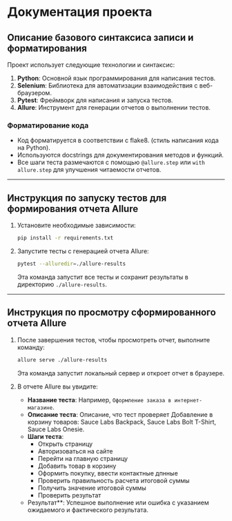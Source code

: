 # Документация проекта

## Описание базового синтаксиса записи и форматирования

Проект использует следующие технологии и синтаксис:

1. **Python**: Основной язык программирования для написания тестов.
2. **Selenium**: Библиотека для автоматизации взаимодействия с веб-браузером.
3. **Pytest**: Фреймворк для написания и запуска тестов.
4. **Allure**: Инструмент для генерации отчетов о выполнении тестов.

### Форматирование кода

- Код форматируется в соответствии с flake8. (стиль написания кода на Python).
- Используются docstrings для документирования методов и функций.
- Все шаги теста размечаются с помощью `@allure.step` или `with allure.step` для улучшения читаемости отчетов.

---

## Инструкция по запуску тестов для формирования отчета Allure

1. Установите необходимые зависимости:
   ```bash
   pip install -r requirements.txt
   ```

2. Запустите тесты с генерацией отчета Allure:
   ```bash
   pytest --alluredir=./allure-results
   ```

   Эта команда запустит все тесты и сохранит результаты в директорию `./allure-results`.

---

## Инструкция по просмотру сформированного отчета Allure

1. После завершения тестов, чтобы просмотреть отчет, выполните команду:
   ```bash
   allure serve ./allure-results
   ```

   Эта команда запустит локальный сервер и откроет отчет в браузере.

2. В отчете Allure вы увидите:
   - **Название теста**: Например, `Оформление заказа в интернет-магазине`.
   - **Описание теста**: Описание, что тест проверяет Добавление в корзину товаров: Sauce Labs Backpack, 
   Sauce Labs Bolt T-Shirt, Sauce Labs Onesie.
   - **Шаги теста**:
     - Открыть страницу 
     - Авторизоваться на сайте
     - Перейти на главную страницу
     - Добавить товар в корзину
     - Оформить покупку, ввести контактные дпнные
     - Проверить правильность расчета итоговой суммы
     - Получить значение итоговой суммы
     - Проверить результат
   - Результат**: Успешное выполнение или ошибка с указанием ожидаемого и фактического результата.